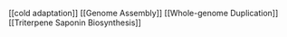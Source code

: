 [[cold adaptation]]
[[Genome Assembly]]
[[Whole-genome Duplication]]
[[Triterpene Saponin Biosynthesis]]
